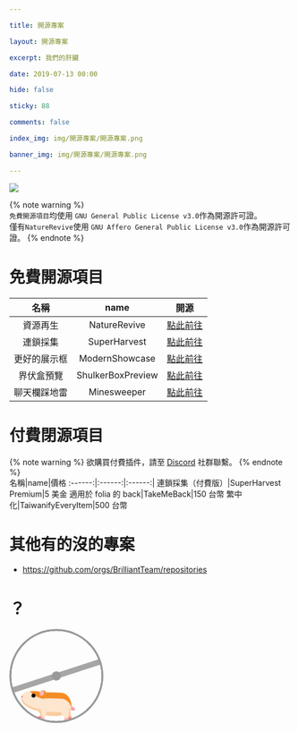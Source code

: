 ```yaml
---

title: 開源專案

layout: 開源專案

excerpt: 我們的肝臟

date: 2019-07-13 00:00

hide: false

sticky: 88

comments: false

index_img: img/開源專案/開源專案.png

banner_img: img/開源專案/開源專案.png

---
```


![](img/開源專案/橫幅.png)	

{% note warning %}	
` 免費開源項目 `均使用 ` GNU General Public License v3.0 `作為開源許可證。	
僅有` NatureRevive `使用 ` GNU Affero General Public License v3.0 `作為開源許可證。	
{% endnote %}	

# 免費開源項目
名稱|name|開源
:------:|:------:|:------:|
資源再生|NatureRevive|[點此前往](https://github.com/BrilliantTeam/NatureRevive)	
連鎖採集|SuperHarvest|[點此前往](https://github.com/BrilliantTeam/SuperHarvest)	
更好的展示框|ModernShowcase|[點此前往](https://github.com/BrilliantTeam/ModernShowcase)
界伏盒預覽|ShulkerBoxPreview|[點此前往](https://github.com/BrilliantTeam/ShulkerBoxPreview)	
聊天欄踩地雷|Minesweeper|[點此前往](https://github.com/BrilliantTeam/Minesweeper)	

# 付費閉源項目
{% note warning %}
欲購買付費插件，請至 [Discord](https://discord.gg/9c287zPpUZ) 社群聯繫。
{% endnote %}	
名稱|name|價格
:------:|:------:|:------:|
連鎖採集（付費版）|SuperHarvest Premium|5 美金
適用於 folia 的 back|TakeMeBack|150 台幣
繁中化|TaiwanifyEveryItem|500 台幣

# 其他有的沒的專案
- https://github.com/orgs/BrilliantTeam/repositories

# ？

<style>
.wheel-and-hamster {
    --dur: 1s;
    position: relative;
    width: 12em;
    height: 12em;
    font-size: 14px;
  }
  
  .wheel,
  .hamster,
  .hamster div,
  .spoke {
    position: absolute;
  }
  
  .wheel,
  .spoke {
    border-radius: 50%;
    top: 0;
    left: 0;
    width: 100%;
    height: 100%;
  }
  
  .wheel {
    background: radial-gradient(100% 100% at center,hsla(0,0%,60%,0) 47.8%,hsl(0,0%,60%) 48%);
    z-index: 2;
  }
  
  .hamster {
    animation: hamster var(--dur) ease-in-out infinite;
    top: 50%;
    left: calc(50% - 3.5em);
    width: 7em;
    height: 3.75em;
    transform: rotate(4deg) translate(-0.8em,1.85em);
    transform-origin: 50% 0;
    z-index: 1;
  }
  
  .hamster__head {
    animation: hamsterHead var(--dur) ease-in-out infinite;
    background: hsl(30,90%,55%);
    border-radius: 70% 30% 0 100% / 40% 25% 25% 60%;
    box-shadow: 0 -0.25em 0 hsl(30,90%,80%) inset,
          0.75em -1.55em 0 hsl(30,90%,90%) inset;
    top: 0;
    left: -2em;
    width: 2.75em;
    height: 2.5em;
    transform-origin: 100% 50%;
  }
  
  .hamster__ear {
    animation: hamsterEar var(--dur) ease-in-out infinite;
    background: hsl(0,90%,85%);
    border-radius: 50%;
    box-shadow: -0.25em 0 hsl(30,90%,55%) inset;
    top: -0.25em;
    right: -0.25em;
    width: 0.75em;
    height: 0.75em;
    transform-origin: 50% 75%;
  }
  
  .hamster__eye {
    animation: hamsterEye var(--dur) linear infinite;
    background-color: hsl(0,0%,0%);
    border-radius: 50%;
    top: 0.375em;
    left: 1.25em;
    width: 0.5em;
    height: 0.5em;
  }
  
  .hamster__nose {
    background: hsl(0,90%,75%);
    border-radius: 35% 65% 85% 15% / 70% 50% 50% 30%;
    top: 0.75em;
    left: 0;
    width: 0.2em;
    height: 0.25em;
  }
  
  .hamster__body {
    animation: hamsterBody var(--dur) ease-in-out infinite;
    background: hsl(30,90%,90%);
    border-radius: 50% 30% 50% 30% / 15% 60% 40% 40%;
    box-shadow: 0.1em 0.75em 0 hsl(30,90%,55%) inset,
          0.15em -0.5em 0 hsl(30,90%,80%) inset;
    top: 0.25em;
    left: 2em;
    width: 4.5em;
    height: 3em;
    transform-origin: 17% 50%;
    transform-style: preserve-3d;
  }
  
  .hamster__limb--fr,
  .hamster__limb--fl {
    clip-path: polygon(0 0,100% 0,70% 80%,60% 100%,0% 100%,40% 80%);
    top: 2em;
    left: 0.5em;
    width: 1em;
    height: 1.5em;
    transform-origin: 50% 0;
  }
  
  .hamster__limb--fr {
    animation: hamsterFRLimb var(--dur) linear infinite;
    background: linear-gradient(hsl(30,90%,80%) 80%,hsl(0,90%,75%) 80%);
    transform: rotate(15deg) translateZ(-1px);
  }
  
  .hamster__limb--fl {
    animation: hamsterFLLimb var(--dur) linear infinite;
    background: linear-gradient(hsl(30,90%,90%) 80%,hsl(0,90%,85%) 80%);
    transform: rotate(15deg);
  }
  
  .hamster__limb--br,
  .hamster__limb--bl {
    border-radius: 0.75em 0.75em 0 0;
    clip-path: polygon(0 0,100% 0,100% 30%,70% 90%,70% 100%,30% 100%,40% 90%,0% 30%);
    top: 1em;
    left: 2.8em;
    width: 1.5em;
    height: 2.5em;
    transform-origin: 50% 30%;
  }
  
  .hamster__limb--br {
    animation: hamsterBRLimb var(--dur) linear infinite;
    background: linear-gradient(hsl(30,90%,80%) 90%,hsl(0,90%,75%) 90%);
    transform: rotate(-25deg) translateZ(-1px);
  }
  
  .hamster__limb--bl {
    animation: hamsterBLLimb var(--dur) linear infinite;
    background: linear-gradient(hsl(30,90%,90%) 90%,hsl(0,90%,85%) 90%);
    transform: rotate(-25deg);
  }
  
  .hamster__tail {
    animation: hamsterTail var(--dur) linear infinite;
    background: hsl(0,90%,85%);
    border-radius: 0.25em 50% 50% 0.25em;
    box-shadow: 0 -0.2em 0 hsl(0,90%,75%) inset;
    top: 1.5em;
    right: -0.5em;
    width: 1em;
    height: 0.5em;
    transform: rotate(30deg) translateZ(-1px);
    transform-origin: 0.25em 0.25em;
  }
  
  .spoke {
    animation: spoke var(--dur) linear infinite;
    background: radial-gradient(100% 100% at center,hsl(0,0%,60%) 4.8%,hsla(0,0%,60%,0) 5%),
          linear-gradient(hsla(0,0%,55%,0) 46.9%,hsl(0,0%,65%) 47% 52.9%,hsla(0,0%,65%,0) 53%) 50% 50% / 99% 99% no-repeat;
  }
  
  /* Animations */
  @keyframes hamster {
    from, to {
      transform: rotate(4deg) translate(-0.8em,1.85em);
    }
  
    50% {
      transform: rotate(0) translate(-0.8em,1.85em);
    }
  }
  
  @keyframes hamsterHead {
    from, 25%, 50%, 75%, to {
      transform: rotate(0);
    }
  
    12.5%, 37.5%, 62.5%, 87.5% {
      transform: rotate(8deg);
    }
  }
  
  @keyframes hamsterEye {
    from, 90%, to {
      transform: scaleY(1);
    }
  
    95% {
      transform: scaleY(0);
    }
  }
  
  @keyframes hamsterEar {
    from, 25%, 50%, 75%, to {
      transform: rotate(0);
    }
  
    12.5%, 37.5%, 62.5%, 87.5% {
      transform: rotate(12deg);
    }
  }
  
  @keyframes hamsterBody {
    from, 25%, 50%, 75%, to {
      transform: rotate(0);
    }
  
    12.5%, 37.5%, 62.5%, 87.5% {
      transform: rotate(-2deg);
    }
  }
  
  @keyframes hamsterFRLimb {
    from, 25%, 50%, 75%, to {
      transform: rotate(50deg) translateZ(-1px);
    }
  
    12.5%, 37.5%, 62.5%, 87.5% {
      transform: rotate(-30deg) translateZ(-1px);
    }
  }
  
  @keyframes hamsterFLLimb {
    from, 25%, 50%, 75%, to {
      transform: rotate(-30deg);
    }
  
    12.5%, 37.5%, 62.5%, 87.5% {
      transform: rotate(50deg);
    }
  }
  
  @keyframes hamsterBRLimb {
    from, 25%, 50%, 75%, to {
      transform: rotate(-60deg) translateZ(-1px);
    }
  
    12.5%, 37.5%, 62.5%, 87.5% {
      transform: rotate(20deg) translateZ(-1px);
    }
  }
  
  @keyframes hamsterBLLimb {
    from, 25%, 50%, 75%, to {
      transform: rotate(20deg);
    }
  
    12.5%, 37.5%, 62.5%, 87.5% {
      transform: rotate(-60deg);
    }
  }
  
  @keyframes hamsterTail {
    from, 25%, 50%, 75%, to {
      transform: rotate(30deg) translateZ(-1px);
    }
  
    12.5%, 37.5%, 62.5%, 87.5% {
      transform: rotate(10deg) translateZ(-1px);
    }
  }
  
  @keyframes spoke {
    from {
      transform: rotate(0);
    }
  
    to {
      transform: rotate(-1turn);
    }
  }
</style>
<div aria-label="Orange and tan hamster running in a metal wheel" role="img" class="wheel-and-hamster">
	<div class="wheel"></div>
	<div class="hamster">
		<div class="hamster__body">
			<div class="hamster__head">
				<div class="hamster__ear"></div>
				<div class="hamster__eye"></div>
				<div class="hamster__nose"></div>
			</div>
			<div class="hamster__limb hamster__limb--fr"></div>
			<div class="hamster__limb hamster__limb--fl"></div>
			<div class="hamster__limb hamster__limb--br"></div>
			<div class="hamster__limb hamster__limb--bl"></div>
			<div class="hamster__tail"></div>
		</div>
	</div>
	<div class="spoke"></div>
</div>
